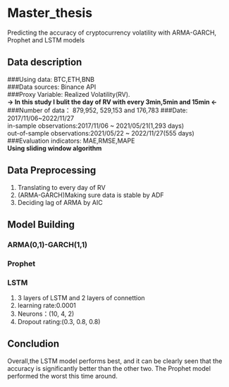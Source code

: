 # Master_thesis
 Predicting the accuracy of cryptocurrency volatility with ARMA-GARCH, Prophet and LSTM models

## Data description
###Using data: BTC,ETH,BNB  
###Data sources: Binance API  
###Proxy Variable: Realized Volatility(RV).  
 **-> In this study I bulit the day of RV with every 3min,5min and 15min <-**  
###Number of data： 879,952, 529,153 and 176,783
###Date: 2017/11/06~2022/11/27  
  in-sample observations:2017/11/06 ~ 2021/05/21(1,293 days)  
  out-of-sample observations:2021/05/22 ~ 2022/11/27(555 days)  
###Evaluation indicators: MAE,RMSE,MAPE  
**Using sliding window algorithm**  
## Data Preprocessing
 1. Translating to every day of RV
 2. (ARMA-GARCH)Making sure data is stable by ADF
 3. Deciding lag of ARMA by AIC
## Model Building
### ARMA(0,1)-GARCH(1,1)
### Prophet
### LSTM  
 1. 3 layers of LSTM and 2 layers of connettion
 2. learning rate:0.0001
 3. Neurons：(10, 4, 2)
 4. Dropout rating:(0.3, 0.8, 0.8)
## Concludion
Overall,the LSTM model performs best, and it can be clearly seen that the accuracy is significantly better than the other two. The Prophet model performed the worst this time around.
